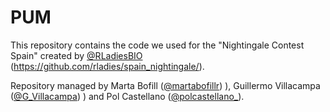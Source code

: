 # PUM

This repository contains the code we used for the "Nightingale Contest Spain" created by [@RLadiesBIO](https://twitter.com/RLadiesBIO) (https://github.com/rladies/spain_nightingale/).

Repository managed by Marta Bofill ([@martabofillr](https://twitter.com/martabofillr))
), Guillermo Villacampa ([@G_Villacampa](https://twitter.com/G_Villacampa))
) and Pol Castellano ([@polcastellano_](https://twitter.com/polcastellano_)).
